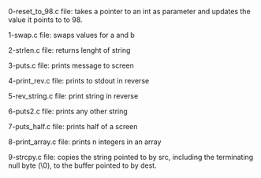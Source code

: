 0-reset_to_98.c file: takes a pointer to an int as parameter and updates the value it points to to 98.

1-swap.c file: swaps values for a and b

2-strlen.c file: returns lenght of string

3-puts.c file: prints message to screen

4-print_rev.c file: prints to stdout in reverse

5-rev_string.c file: print string in reverse

6-puts2.c file: prints any other string

7-puts_half.c file: prints half of a screen

8-print_array.c file: prints n integers in an array

9-strcpy.c file: copies the string pointed to by src, including the terminating null byte (\0), to the buffer pointed to by dest.
